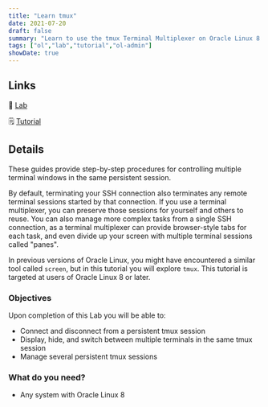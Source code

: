 ```yaml
---
title: "Learn tmux"
date: 2021-07-20
draft: false
summary: "Learn to use the tmux Terminal Multiplexer on Oracle Linux 8 or later."
tags: ["ol","lab","tutorial","ol-admin"]
showDate: true
---
```


## Links

:crescent_moon: [Lab](https://luna.oracle.com/lab/4dda7413-1a31-47bf-96c1-8fa6c306dc6b)

:spiral_notepad: [Tutorial](https://docs.oracle.com/en/learn/oracle-linux-tmux)

## Details

These guides provide step-by-step procedures for controlling multiple terminal windows in the same persistent session.

By default, terminating your SSH connection also terminates any remote terminal sessions started by that connection. If you use a terminal multiplexer, you can preserve those sessions for yourself and others to reuse. You can also manage more complex tasks from a single SSH connection, as a terminal multiplexer can provide browser-style tabs for each task, and even divide up your screen with multiple terminal sessions called "panes".

In previous versions of Oracle Linux, you might have encountered a similar tool called `screen`, but in this tutorial you will explore `tmux`. This tutorial is targeted at users of Oracle Linux 8 or later.

### Objectives

Upon completion of this Lab you will be able to:

- Connect and disconnect from a persistent tmux session
- Display, hide, and switch between multiple terminals in the same tmux session
- Manage several persistent tmux sessions

### What do you need?

- Any system with Oracle Linux 8

